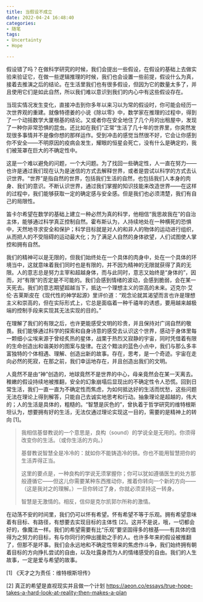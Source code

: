 ```yaml
---
title: 当假设不成立
date: 2022-04-24 16:48:40
categories:
- 随笔
tags:
- Uncertainty
- Hope

---
```


假设错了吗？在做科学研究的时候，我们会提出一些假设，在假设的基础上去做实验来验证它，在做一些逻辑推理的时候，我们也会设置一些前提，假设什么为真，接着去推演之后的结论。在生活里我们也有很多假设，但因为它的数量太多了，并且使用它们是如此自然，所以我们难以意识到我们的内心中有这些假设存在。

当现实情况发生变化，直接冲击到你多年以来习以为常的假设时，你可能会经历一次世界观的重建。就像特德姜的小说《除以零》中，数学家在推理的过程中，得到了一个动摇数学大厦根基的结论。又或者你在安全地住了几个月的出租屋中，发现了一种你非常恐惧的昆虫。还比如在我们“正常”生活了几十年的世界里，你突然发现很多事情并不是像你想的那样运作。受到冲击的感觉当然很不好，它会让你感到你不安全——不明原因的疫病会发生，耀眼的恒星会死亡，没有什么是确定的，我们被笼罩在巨大的不确定性中。



这是一个难以避免的问题，一个大问题。为了找回一些确定性，人一直在努力——也许是通过我们现在认为是迷信的方式去解释世界，或者是尝试以科学的方式去认识世界。“世界”是指自然的世界，包括我们生活的自然，也包括我们人本身的肉身、我们的意识。不断认识世界，通过我们掌握的知识技能来改造世界——在这样的过程中，我们能够获取一定的确定感与安全感。但是我们也必须清楚，我们有自己的局限性。

笛卡尔希望在数学的基础上建立一种必然为真的科学，他相信“我思故我在”的自治主体，能够通过科学真正控制自然。霍布斯认为，人持续地处在一种横死的恐惧中，天然地寻求安全和保护；科学目标就是对人的和非人的物体的运动进行组织，从而把人的不受阻碍的运动最大化；为了满足人自然的身体欲望，人们试图使人掌控和拥有自然。

我们的精神可以是无限的，但我们始终处在一个具体的肉身中，处在一个具体的环境当中，这就意味着我们同时也是有限的，并不因为精神的无限就获得了真的无限。人的意志总是努力主宰和超越身体，而与此同时，意志又始终是“身体的”，因而，对“有限”的否定是不可能的。我们会感到情绪的波动，会感到脆弱，会在某一天死去。我们的意志期望超越当下，抵达一个理想主义的崇高的未来。迈克尔·艾伦·吉莱斯皮在《现代性的神学起源》里评价道：“观念论就其渴望而言也许是理想主义和崇高的，但在实际形式上，它总是面临着一种千禧年的诱惑，要用越来越极端的控制手段来实现其无法实现的目的。”



在理解了我们的有限之后，也许更能感受文明的珍贵，并且保持对广阔自然的敬畏。我们能够通过科学的探索和自身诗意的感受去认识这个世界，感动于身体里每一颗细小尘埃来源于曾经炙热的星体，战栗于热烈又寂静的宇宙，同时凭借着有限的生命创造出和谐美妙的图案与旋律。在这个黯淡的蓝色小点中，我们与那么多丰富独特的个体相遇、理解、创造出新的故事。存在，思考，是一个奇迹。宇宙在走向必然的死寂，在那之前，我们幸运地存在，并且创造出我们的文明。

人竟然不是由“神”创造的，地球竟然不是世界的中心，母亲竟然会在某一天离去。稚嫩的假设持续地被推翻，安全的幻象崩塌后显现出的不确定性令人恐慌。回到日常生活，我们一直一直为不确定性而焦虑，为如何抵达好的生活而忧愁，这些问题无法在理论上得到解答，只能自己去诚实地思考和行动。抽象理论是超越的，伟大的；人的生活是具体的，粗糙的。“智慧是灰色的”，曾执着于哲学研究的维特根斯坦认为，想要拥有好的生活，无法仅通过理论实现这一目的，需要的是精神上的转向 [1]。

> 我相信基督教说的一个意思是，良构（sound）的学说全是无用的。你须得改变你的生活。（或你生活的方向。）
>
> 基督教说智慧全是冷冷的：就如你不能铸造冷的铁。你也不能用智慧把你的生活弄得正当。
>
> 这里的要点是，一种良构的学说无须掌握你；你可以犹如遵循医生的处方那般遵循它——但这儿你需要某种东西推动你，推着你转向一个新的方向——（这是我对之的理解。）一旦你转过了身，你就必须坚持这一转身。
>
> 智慧是无激情的。相反，信仰是克尔凯郭尔所称的激情。



在动荡不安的时间里，我们仍可以怀有希望。怀有希望不等于乐观。拥有希望意味着有目标、有路径，有想要去实现目标的主体性 [2]。这并不是说，哦，一切都会好的，像魔法一样。我们的希望需要有比“乐观”要坚固得多的根基——有具体的值得为之努力的目标，有与你同行的伸出援助之手的人。也许多年来的假设被推翻了，但那不是坏事。我们会永远地和不确定性带来的焦虑作斗争，我们始终拥有朝着目标的方向挣扎尝试的自由，以及吐露身而为人的情绪感受的自由。我们的人生故事，一定是爱与希望的故事。



[1] 《天才之为责任：维特根斯坦传》

[2] 真正的希望是直视现实并且做一个计划 https://aeon.co/essays/true-hope-takes-a-hard-look-at-reality-then-makes-a-plan
